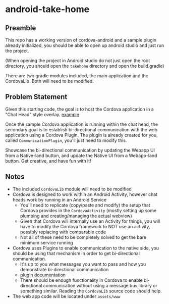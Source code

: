 # android-take-home

## Preamble

This repo has a working version of cordova-android and a sample plugin already initialized, you should be able to open up android studio and just run the project.

(When opening the project in Android studio do not just open the root directory, you should open the `takehome` directory and open the build.gradle)

There are two gradle modules included, the main application and the CordovaLib. Both will need to be modified.

## Problem Statement

Given this starting code, the goal is to host the Cordova application in a "Chat Head" style overlay. [example](https://medium.com/@kevalpatel2106/create-chat-heads-like-facebook-messenger-32f7f1a62064)

Once the sample Cordova application is running within the chat head, the secondary goal is to establish bi-directional communication with the web application using a Cordova Plugin.
The plugin is already created for you, called `CommunicationPlugin`, you'll just need to modify this.

Showcase the bi-directional communication by updating the Webapp UI from a Native-land button, and update the Native UI from a Webapp-land button. Get creative, and have fun with it!

## Notes

- The included `CordovaLib` module will need to be modified
- Cordova is designed to work within an Android Activity, however chat heads work by running in an Android Service
  - You'll need to replicate (copy/paste and modify) the setup that Cordova provides in the `CordovaActivity` (mostly setting up some plumbing and creating/managing the actual webview)
  - Given that Cordova will internally use an Activity for things, you will have to modify the Cordova framework to NOT use an activity, possibly replacing with comparable code
  - Not all of these need to be completely solved to get the bare minimum service running
- Cordova uses Plugins to enable communication to the native side, you should be using that mechanism in order to get bi-directional communication.
  - It's up to you what messages you want to pass and how you demonstrate bi-directional communication
  - [plugin documentation](https://cordova.apache.org/docs/en/latest/guide/hybrid/plugins)
  - There should be enough functionality in Cordova to enable bi-directional communication without using a message bus library or something similar. Reading the `CordovaLib` source code should help.
- The web app code will be located under `assets/www`
